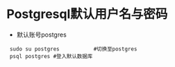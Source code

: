 # Postgresql默认用户名与密码

* 默认账号postgres

```shell
 sudo su postgres           #切换至postgres
 psql postgres #登入默认数据库
```

